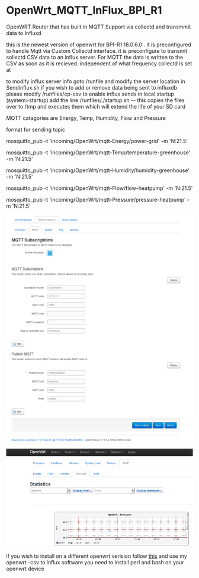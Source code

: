 # OpenWrt_MQTT_InFlux_BPI_R1
OpenWRT Router that has built in MQTT Support via collectd and  transmmit data to Influxd

this is the newest version of openwrt for BPI-R1   18.0.6.0 .  it is preconfigured to handle
Mqtt via Custom Collectd interface.  it is preconfigure to transmit sollectd CSV data to an influx server. 
For MQTT the data is written to the CSV as soon as it is recieved. independent of what frequency collectd is set at

 to modify influx server info goto /runfile and modify the server location in Sendinflux.sh  if you wish to add
 or  remove data being sent to influxdb  please modify /runfiles/cp-csv
 to enable influx sends in local startup (system>startup)  add the line /runfiles/./startup.sh  -- this copies the
 files over to /tmp and executes them which will extend the life of your SD card

MQTT catagories  are Energy, Temp, Humidity, Flow and Pressure

format for sending topic

mosquitto_pub -t 'incoming/OpenWrt/mqtt-Energy/power-grid' -m 'N:21.5'

mosquitto_pub -t 'incoming/OpenWrt/mqtt-Temp/temperature-greenhouse' -m 'N:21.5'

mosquitto_pub -t 'incoming/OpenWrt/mqtt-Humidity/humidity-greenhouse' -m 'N:21.5'

mosquitto_pub -t 'incoming/OpenWrt/mqtt-Flow/flow-heatpump' -m 'N:21.5'

mosquitto_pub -t 'incoming/OpenWrt/mqtt-Pressure/pressure-heatpump' -m 'N:21.5'

![Interface](https://github.com/krywenko/OpenWrt_MQTT_InFlux_BPI_R1/blob/master/7096f8aaea5d51d6976273bc21c3c4757cb83d12.png)
 
![RRD](https://github.com/krywenko/OpenWrt_MQTT_InFlux_BPI_R1/blob/master/46eef45ff8813ecf7fea535af76d6b9be18aaf41.png)

if you wish to install on a different openwrt verision follow [this](https://forum.openwrt.org/t/here-a-partial-update-to-luci-statistis-for-mqtt/12364)  and use my openwrt -csv to influx software  you need to install perl and bash on your openwrt device 
